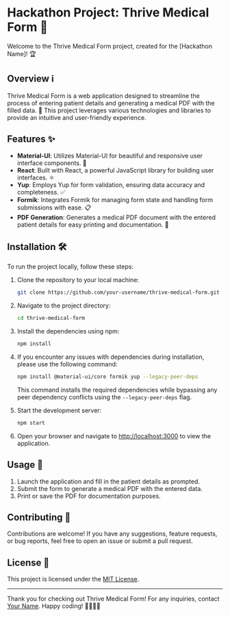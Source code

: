 # Hackathon Project: Thrive Medical Form 🚀

Welcome to the Thrive Medical Form project, created for the [Hackathon Name]! 🏆

## Overview ℹ️

Thrive Medical Form is a web application designed to streamline the process of entering patient details and generating a medical PDF with the filled data. 📝 This project leverages various technologies and libraries to provide an intuitive and user-friendly experience.

## Features ✨

- **Material-UI**: Utilizes Material-UI for beautiful and responsive user interface components. 💅
- **React**: Built with React, a powerful JavaScript library for building user interfaces. ⚛️
- **Yup**: Employs Yup for form validation, ensuring data accuracy and completeness. ✅
- **Formik**: Integrates Formik for managing form state and handling form submissions with ease. 📋
- **PDF Generation**: Generates a medical PDF document with the entered patient details for easy printing and documentation. 📄

## Installation 🛠️

To run the project locally, follow these steps:

1. Clone the repository to your local machine:

   ```bash
   git clone https://github.com/your-username/thrive-medical-form.git
   ```

2. Navigate to the project directory:

   ```bash
   cd thrive-medical-form
   ```

3. Install the dependencies using npm:

   ```bash
   npm install
   ```

4. If you encounter any issues with dependencies during installation, please use the following command:

   ```bash
   npm install @material-ui/core formik yup --legacy-peer-deps
   ```

   This command installs the required dependencies while bypassing any peer dependency conflicts using the `--legacy-peer-deps` flag.

5. Start the development server:

   ```bash
   npm start
   ```

6. Open your browser and navigate to [http://localhost:3000](http://localhost:3000) to view the application.

## Usage 🚀

1. Launch the application and fill in the patient details as prompted.
2. Submit the form to generate a medical PDF with the entered data.
3. Print or save the PDF for documentation purposes.

## Contributing 🤝

Contributions are welcome! If you have any suggestions, feature requests, or bug reports, feel free to open an issue or submit a pull request.

## License 📝

This project is licensed under the [MIT License](LICENSE).

---

Thank you for checking out Thrive Medical Form! For any inquiries, contact [Your Name](mailto:your-email@example.com). Happy coding! 👩‍💻👨‍💻
